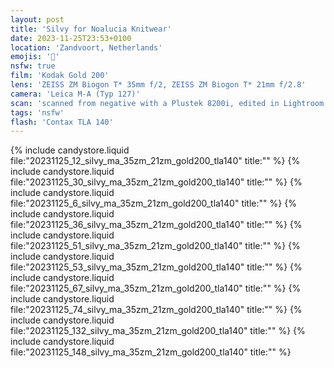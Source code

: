 ```yaml
---
layout: post
title: 'Silvy for Noalucia Knitwear'
date: 2023-11-25T23:53+0100
location: 'Zandvoort, Netherlands'
emojis: '🔞'
nsfw: true
film: 'Kodak Gold 200'
lens: 'ZEISS ZM Biogon T* 35mm f/2, ZEISS ZM Biogon T* 21mm f/2.8'
camera: 'Leica M-A (Typ 127)'
scan: 'scanned from negative with a Plustek 8200i, edited in Lightroom'
tags: 'nsfw'
flash: 'Contax TLA 140'
---
```


{% include candystore.liquid file:"20231125_12_silvy_ma_35zm_21zm_gold200_tla140" title:"" %}
{% include candystore.liquid file:"20231125_30_silvy_ma_35zm_21zm_gold200_tla140" title:"" %}
{% include candystore.liquid file:"20231125_6_silvy_ma_35zm_21zm_gold200_tla140" title:"" %}
{% include candystore.liquid file:"20231125_36_silvy_ma_35zm_21zm_gold200_tla140" title:"" %}
{% include candystore.liquid file:"20231125_51_silvy_ma_35zm_21zm_gold200_tla140" title:"" %}
{% include candystore.liquid file:"20231125_53_silvy_ma_35zm_21zm_gold200_tla140" title:"" %}
{% include candystore.liquid file:"20231125_67_silvy_ma_35zm_21zm_gold200_tla140" title:"" %}
{% include candystore.liquid file:"20231125_74_silvy_ma_35zm_21zm_gold200_tla140" title:"" %}
{% include candystore.liquid file:"20231125_132_silvy_ma_35zm_21zm_gold200_tla140" title:"" %}
{% include candystore.liquid file:"20231125_148_silvy_ma_35zm_21zm_gold200_tla140" title:"" %}